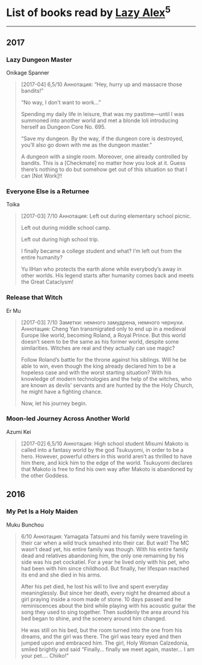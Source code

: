 # List of books read by [Lazy Alex](https://plus.google.com/113945124059684992236)<sup>5</sup>
---

## 2017

### Lazy Dungeon Master
Onikage Spanner
> [2017-04] 6,5/10 Аннотация:
> “Hey, hurry up and massacre those bandits!”
> 
> “No way, I don’t want to work…”
> 
> Spending my daily life in leisure, that was my pastime—until I was summoned into another world and met a blonde loli introducing herself as Dungeon Core No. 695.
> 
> “Save my dungeon. By the way, if the dungeon core is destroyed, you’ll also go down with me as the dungeon master.”
> 
> A dungeon with a single room. Moreover, one already controlled by bandits. This is a [Checkmate] no matter how you look at it. Guess there’s nothing to do but somehow get out of this situation so that I can [Not Work]!!


### Everyone Else is a Returnee
Toika
> [2017-03] 7/10 Аннотация:
> Left out during elementary school picnic.
> 
> Left out during middle school camp.
> 
> Left out during high school trip.
> 
> I finally became a college student and what? I’m left out from the entire humanity?
> 
> Yu IlHan who protects the earth alone while everybody’s away in other worlds.
> His legend starts after humanity comes back and meets the Great Cataclysm!


### Release that Witch
Er Mu
> [2017-03] 7/10 Заметки: немного замудрена, немного чернухи.
> Аннотация:
> Cheng Yan transmigrated only to end up in a medieval Europe like world, becoming Roland, a Royal Prince. But this world doesn’t seem to be the same as his former world, despite some similarities. Witches are real and they actually can use magic?
> 
> Follow Roland’s battle for the throne against his siblings. Will he be able to win, even though the king already declared him to be a hopeless case and with the worst starting situation? With his knowledge of modern technologies and the help of the witches, who are known as devils’ servants and are hunted by the the Holy Church, he might have a fighting chance.
> 
> Now, let his journey begin.


### Moon-led Journey Across Another World
Azumi Kei
> [2017-02] 6,5/10 Аннотация: 
> High school student Misumi Makoto is called into a fantasy world by the god Tsukuyomi, in order to be a hero. However, powerful others in this world aren’t as thrilled to have him there, and kick him to the edge of the world. Tsukuyomi declares that Makoto is free to find his own way after Makoto is abandoned by the other Goddess.



## 2016

### My Pet Is a Holy Maiden
Muku Bunchou
> 6/10 Аннотация:
> Yamagata Tatsumi and his family were traveling in their car when a wild truck smashed into their car. But wait! The MC wasn’t dead yet, his entire family was though. With his entire family dead and relatives abandoning him, the only one remaining by his side was his pet cockatiel. For a year he lived only with his pet, who had been with him since childhood. But finally, her lifespan reached its end and she died in his arms.
> 
> After his pet died, he lost his will to live and spent everyday meaninglessly. But since her death, every night he dreamed about a girl praying inside a room made of stone. 10 days passed and he reminiscences about the bird while playing with his acoustic guitar the song they used to sing together. Then suddenly the area around his bed began to shine, and the scenery around him changed.
> 
> He was still on his bed, but the room turned into the one from his dreams, and the girl was there. The girl was teary eyed and then jumped upon and embraced him. The girl, Holy Woman Calzedonia, smiled brightly and said “Finally… finally we meet again, master… I am your pet…. Chiiko!”



